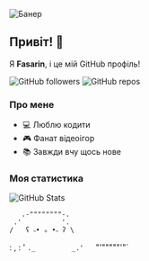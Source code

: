 ![Банер](https://via.placeholder.com/800x200.png?text=Привіт,+я+Fasarin!)

## Привіт! 👋

Я **Fasarin**, і це мій GitHub профіль!  

![GitHub followers](https://img.shields.io/github/followers/Fasarin?style=social)
![GitHub repos](https://img.shields.io/github/repo-size/Fasarin/Fasarin)

### Про мене
- 💻 Люблю кодити  
- 🎮 Фанат відеоігор  
- 📚 Завжди вчу щось нове  

### Моя статистика
![GitHub Stats](https://github-readme-stats.vercel.app/api?username=Fasarin&show_icons=true&theme=radical)

       .-""""""""-.
     .'          '.
    /   ʕ ˵• ₒ •˵ ʔ \
   : ,          : '
    `._         _.'  
       `"'"""""'"` 
